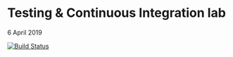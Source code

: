 # Testing & Continuous Integration lab
6 April 2019

[![Build Status](https://travis-ci.org/james-tyner/itp405-node-orm.svg?branch=testing_CI)](https://travis-ci.org/james-tyner/itp405-node-orm)
